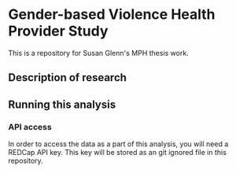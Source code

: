 # Gender-based Violence Health Provider Study
This is a repository for Susan Glenn's MPH thesis work. 

## Description of research

## Running this analysis

### API access

In order to access the data as a part of this analysis, you will need a REDCap API key. This key will be stored as an git ignored file in this repository. 
